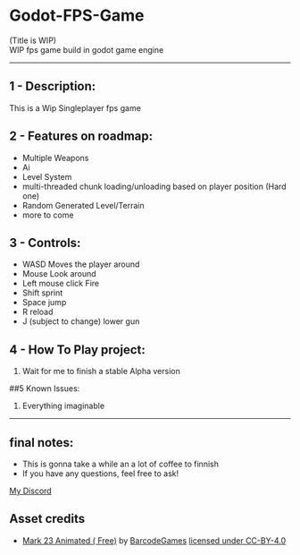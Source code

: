 # Godot-FPS-Game
(Title is WIP)<br>
WIP fps game build in godot game engine

---

## 1 - Description:
This is a Wip Singleplayer fps game
## 2 - Features on roadmap:
- Multiple Weapons
- Ai
- Level System
- multi-threaded chunk loading/unloading based on player position (Hard one)
- Random Generated Level/Terrain
- more to come
## 3 - Controls:
- WASD Moves the player around
- Mouse Look around
- Left mouse click Fire
- Shift sprint
- Space jump
- R reload
- J (subject to change) lower gun
## 4 - How To Play project:
1. Wait for me to finish a stable Alpha version

##5 Known Issues:
1. Everything imaginable

---

## final notes:
- This is gonna take a while an a lot of coffee to finnish
- If you have any questions, feel free to ask!

[My Discord](https://discordapp.com/users/449245292492095498)

## Asset credits
- [Mark 23  Animated ( Free)](https://sketchfab.com/3d-models/mark-23-animated-free-7abebe340aca4f46b36368417b3ca920) by [BarcodeGames](https://sketchfab.com/barcodegames) [licensed under CC-BY-4.0](http://creativecommons.org/licenses/by/4.0/)
